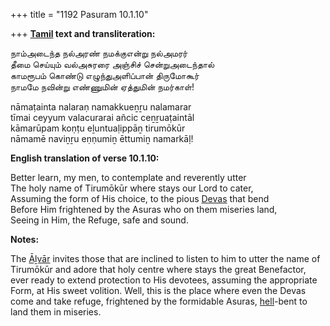 +++
title = "1192 Pasuram 10.1.10"

+++
**[Tamil](/definition/tamil#history "show Tamil definitions") text and transliteration:**

நாம்அடைந்த நல்அரண் நமக்குஎன்று நல்அமரர்  
தீமை செய்யும் வல்அசுரரை அஞ்சிச் சென்றுஅடைந்தால்  
காமரூபம் கொண்டு எழுந்துஅளிப்பான் திருமோகூர்  
நாமமே நவின்று எண்ணுமின் ஏத்துமின் நமர்காள்!

nāmaṭainta nalaraṇ namakkueṉṟu nalamarar  
tīmai ceyyum valacurarai añcic ceṉṟuaṭaintāl  
kāmarūpam koṇṭu eḻuntuaḷippāṉ tirumōkūr  
nāmamē naviṉṟu eṇṇumiṉ ēttumiṉ namarkāḷ!

**English translation of verse 10.1.10:**

Better learn, my men, to contemplate and reverently utter  
The holy name of Tirumōkūr where stays our Lord to cater,  
Assuming the form of His choice, to the pious [Devas](/definition/deva#vaishnavism "show Devas definitions") that bend  
Before Him frightened by the Asuras who on them miseries land,  
Seeing in Him, the Refuge, safe and sound.

**Notes:**

The [Āḻvār](/definition/aḻvar#vaishnavism "show Āḻvār definitions") invites those that are inclined to listen to him to utter the name of Tirumōkūr and adore that holy centre where stays the great Benefactor, ever ready to extend protection to His devotees, assuming the appropriate Form, at His sweet volition. Well, this is the place where even the Devas come and take refuge, frightened by the formidable Asuras, [hell](/definition/hell#history "show hell definitions")-bent to land them in miseries.


